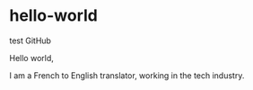 # hello-world
test GitHub

Hello world,

I am a French to English translator, working in the tech industry.
